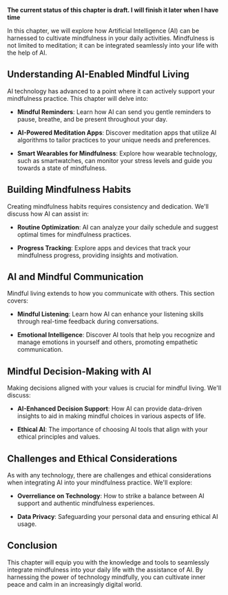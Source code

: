 **The current status of this chapter is draft. I will finish it later when I have time**

In this chapter, we will explore how Artificial Intelligence (AI) can be harnessed to cultivate mindfulness in your daily activities. Mindfulness is not limited to meditation; it can be integrated seamlessly into your life with the help of AI.

Understanding AI-Enabled Mindful Living
---------------------------------------

AI technology has advanced to a point where it can actively support your mindfulness practice. This chapter will delve into:

* **Mindful Reminders**: Learn how AI can send you gentle reminders to pause, breathe, and be present throughout your day.

* **AI-Powered Meditation Apps**: Discover meditation apps that utilize AI algorithms to tailor practices to your unique needs and preferences.

* **Smart Wearables for Mindfulness**: Explore how wearable technology, such as smartwatches, can monitor your stress levels and guide you towards a state of mindfulness.

Building Mindfulness Habits
---------------------------

Creating mindfulness habits requires consistency and dedication. We'll discuss how AI can assist in:

* **Routine Optimization**: AI can analyze your daily schedule and suggest optimal times for mindfulness practices.

* **Progress Tracking**: Explore apps and devices that track your mindfulness progress, providing insights and motivation.

AI and Mindful Communication
----------------------------

Mindful living extends to how you communicate with others. This section covers:

* **Mindful Listening**: Learn how AI can enhance your listening skills through real-time feedback during conversations.

* **Emotional Intelligence**: Discover AI tools that help you recognize and manage emotions in yourself and others, promoting empathetic communication.

Mindful Decision-Making with AI
-------------------------------

Making decisions aligned with your values is crucial for mindful living. We'll discuss:

* **AI-Enhanced Decision Support**: How AI can provide data-driven insights to aid in making mindful choices in various aspects of life.

* **Ethical AI**: The importance of choosing AI tools that align with your ethical principles and values.

Challenges and Ethical Considerations
-------------------------------------

As with any technology, there are challenges and ethical considerations when integrating AI into your mindfulness practice. We'll explore:

* **Overreliance on Technology**: How to strike a balance between AI support and authentic mindfulness experiences.

* **Data Privacy**: Safeguarding your personal data and ensuring ethical AI usage.

Conclusion
----------

This chapter will equip you with the knowledge and tools to seamlessly integrate mindfulness into your daily life with the assistance of AI. By harnessing the power of technology mindfully, you can cultivate inner peace and calm in an increasingly digital world.
